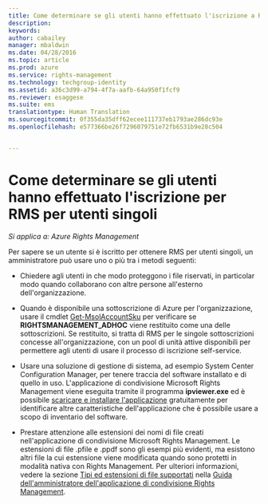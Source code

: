 ```yaml
---
title: Come determinare se gli utenti hanno effettuato l'iscrizione a RMS per utenti singoli | Azure RMS
description: 
keywords: 
author: cabailey
manager: mbaldwin
ms.date: 04/28/2016
ms.topic: article
ms.prod: azure
ms.service: rights-management
ms.technology: techgroup-identity
ms.assetid: a36c3d99-a794-4f7a-aafb-64a950f1fcf9
ms.reviewer: esaggese
ms.suite: ems
translationtype: Human Translation
ms.sourcegitcommit: 0f355da35dff62ecee111737eb1793ae286dc93e
ms.openlocfilehash: e577366be26f7296079751e72fb6531b9e28c504


---
```



# Come determinare se gli utenti hanno effettuato l'iscrizione per RMS per utenti singoli

*Si applica a: Azure Rights Management*

Per sapere se un utente si è iscritto per ottenere RMS per utenti singoli, un amministratore può usare uno o più tra i metodi seguenti:

-   Chiedere agli utenti in che modo proteggono i file riservati, in particolar modo quando collaborano con altre persone all'esterno dell'organizzazione.

-   Quando è disponibile una sottoscrizione di Azure per l'organizzazione, usare il cmdlet [Get-MsolAccountSku](https://msdn.microsoft.com/library/azure/dn194118.aspx) per verificare se **RIGHTSMANAGEMENT_ADHOC** viene restituito come una delle sottoscrizioni. Se restituito, si tratta di RMS per le singole sottoscrizioni concesse all'organizzazione, con un pool di unità attive disponibili per permettere agli utenti di usare il processo di iscrizione self-service.

-   Usare una soluzione di gestione di sistema, ad esempio System Center Configuration Manager, per tenere traccia del software installato e di quello in uso. L'applicazione di condivisione Microsoft Rights Management viene eseguita tramite il programma **ipviewer.exe** ed è possibile [scaricare e installare l'applicazione](http://go.microsoft.com/fwlink/?LinkId=303970) gratuitamente per identificare altre caratteristiche dell'applicazione che è possibile usare a scopo di inventario del software.

-   Prestare attenzione alle estensioni dei nomi di file creati nell'applicazione di condivisione Microsoft Rights Management. Le estensioni di file .pfile e .ppdf sono gli esempi più evidenti, ma esistono altri file la cui estensione viene modificata quando sono protetti in modalità nativa con Rights Management. Per ulteriori informazioni, vedere la sezione [Tipi ed estensioni di file supportati](../rms-client/sharing-app-admin-guide-technical.md#supported-file-types-and-file-name-extensions) nella [Guida dell'amministratore dell'applicazione di condivisione Rights Management](http://technet.microsoft.com/library/dn339003.aspx).




<!--HONumber=Jun16_HO4-->


